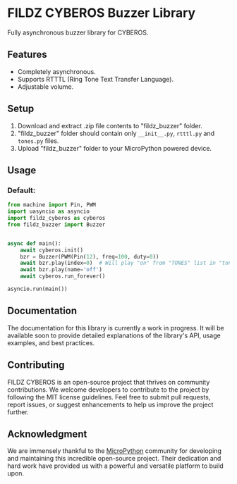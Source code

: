 # FILDZ CYBEROS Buzzer Library

Fully asynchronous buzzer library for CYBEROS.

## Features

* Completely asynchronous.
* Supports RTTTL (Ring Tone Text Transfer Language).
* Adjustable volume.

## Setup

1. Download and extract .zip file contents to "fildz_buzzer" folder.
2. "fildz_buzzer" folder should contain only `__init__.py`, `rtttl.py` and `tones.py` files.
3. Upload "fildz_buzzer" folder to your MicroPython powered device.

## Usage

### Default:

```Python
from machine import Pin, PWM
import uasyncio as asyncio
import fildz_cyberos as cyberos
from fildz_buzzer import Buzzer


async def main():
    await cyberos.init()
    bzr = Buzzer(PWM(Pin(12), freq=100, duty=0))
    await bzr.play(index=0)  # Will play "on" from "TONES" list in "tones.py".
    await bzr.play(name='off')
    await cyberos.run_forever()

asyncio.run(main())
```

## Documentation

The documentation for this library is currently a work in progress. It will be available soon to provide detailed explanations of the library's API, usage examples, and best practices.

## Contributing

FILDZ CYBEROS is an open-source project that thrives on community contributions. We welcome developers to contribute to the project by following the MIT license guidelines. Feel free to submit pull requests, report issues, or suggest enhancements to help us improve the project further.

## Acknowledgment 

We are immensely thankful to the [MicroPython](https://github.com/micropython/micropython) community for developing and maintaining this incredible open-source project. Their dedication and hard work have provided us with a powerful and versatile platform to build upon.